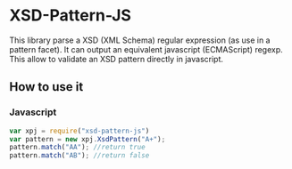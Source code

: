 # XSD-Pattern-JS

This library parse a XSD (XML Schema) regular expression (as use in a pattern facet). It can output an equivalent javascript (ECMAScript) regexp. This allow to validate an XSD pattern directly in javascript.

## How to use it 

### Javascript

```javascript
var xpj = require("xsd-pattern-js")
var pattern = new xpj.XsdPattern("A+");
pattern.match("AA"); //return true
pattern.match("AB"); //return false

```